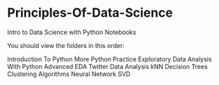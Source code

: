 # Principles-Of-Data-Science
Intro to Data Science with Python Notebooks

You should view the folders in this order:

Introduction To Python
More Python Practice
Exploratory Data Analysis With Python
Advanced EDA
Twitter Data Analysis
kNN
Decision Trees
Clustering Algorithms
Neural Network
SVD
